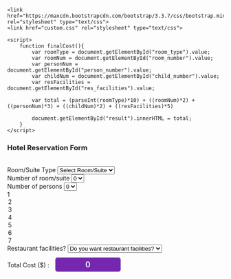 <!DOCTYPE html>
<html>
<head lang="en">
    <meta charset="UTF-8">
    <title> Hotel Reservation Form </title>

    <link href="https://maxcdn.bootstrapcdn.com/bootstrap/3.3.7/css/bootstrap.min.css" rel="stylesheet" type="text/css">
    <link href="custom.css" rel="stylesheet" type="text/css">

    <script>
        function finalCost(){
            var roomType = document.getElementById("room_type").value;
            var roomNum = document.getElementById("room_number").value;
            var personNum = document.getElementById("person_number").value;
            var childNum = document.getElementById("child_number").value;
            var resFacilities = document.getElementById("res_facilities").value;

            var total = (parseInt(roomType)*10) + ((roomNum)*2) + ((personNum)*3) + ((childNum)*2) + ((resFacilities)*5)

            document.getElementById("result").innerHTML = total;
        }
    </script>


</head>
<body>
     <div class="hotel_reserve_box">
         <h3> Hotel Reservation Form </h3><br>
         <form>
             <div class="form-group">
               <label>Room/Suite Type</label>
                 <select class="form-control" id="room_type" onchange="finalCost()">
                     <option value="0" selected>Select Room/Suite </option>
                     <option value="1"> Standard </option>
                     <option value="2"> Deluxe </option>
                     <option value="3"> Superior Deluxe </option>
                     <option value="4"> Premier Deluxe  </option>
                     <option value="5"> Executive Suite </option>
                     <option value="6"> Junior Suite </option>
                     <option value="7"> Honeymoon Suite </option>
                 </select>
             </div>
             <div class="form-group">
                 <label>Number of room/suite</label>
                 <select class="form-control" id="room_number" onchange="finalCost()">
                     <option value="0"> 0 </option>
                     <option value="1"> 1 </option>
                     <option value="2"> 2 </option>
                     <option value="3"> 3 </option>
                     <option value="4"> 4 </option>
                     <option value="5"> 5 </option>
                     <option value="6"> 6 </option>
                     <option value="7"> 7 </option>
                 </select>
             </div>
             <div class="form-group">
                 <label>Number of persons</label>
                 <select class="form-control" id="person_number" onchange="finalCost()">
                     <option value="0"> 0 </option>
                     <option value="1"> 1 </option>
                     <option value="2"> 2 </option>
                     <option value="3"> 3 </option>
                     <option value="4"> 4 </option>
                     <option value="5"> 5 </option>
                     <option value="6"> 6 </option>
                     <option value="7"> 7 </option>
                 </select>
             </div>
             <div clason value="1"> 1 </option>
                     <option value="2"> 2 </option>
                     <option value="3"> 3 </option>
                     <option value="4"> 4 </option>
                     <option value="5"> 5 </option>
                     <option value="6"> 6 </option>
                     <option value="7"> 7 </option>
                 </select>
             </div>
             <div class="form-group">
                 <label>Restaurant facilities?</label>
                 <select class="form-control" id="res_facilities" onchange="finalCost()">
                     <option value="0" selected> Do you want restaurant facilities? </option>
                     <option value="2"> Yes </option>
                     <option value="0"> No </option>
                 </select>
             </div><br>
             <div class="form-group">
                 <label>Total Cost ($) : </label>
                 <span id="result" style="background-color: #7527b0;color: #fff;padding: 6px 70px;font-weight: 600;font-size: 18px; margin-left: 10px;border-radius: 5px;">0</span>
             </div>
         </form>
     </div>

</body>
</html>
